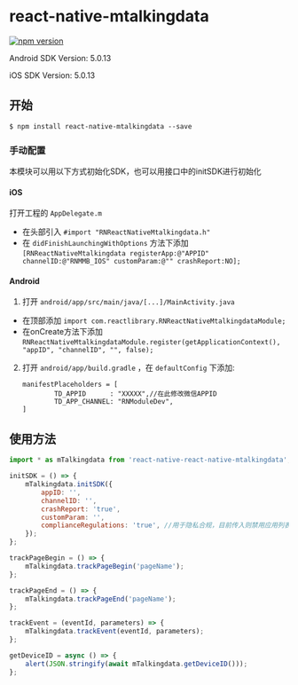 
# react-native-mtalkingdata

[![npm version](https://badge.fury.io/js/react-native-mtalkingdata.svg)](https://badge.fury.io/js/react-native-mtalkingdata)

Android SDK Version: 5.0.13

iOS SDK Version: 5.0.13

## 开始

`$ npm install react-native-mtalkingdata --save`


### 手动配置

本模块可以用以下方式初始化SDK，也可以用接口中的initSDK进行初始化

#### iOS

打开工程的 `AppDelegate.m`
  - 在头部引入 `#import "RNReactNativeMtalkingdata.h"`
  - 在 `didFinishLaunchingWithOptions` 方法下添加 `[RNReactNativeMtalkingdata registerApp:@"APPID" channelID:@"RNMMB_IOS" customParam:@"" crashReport:NO];`

#### Android

1. 打开 `android/app/src/main/java/[...]/MainActivity.java`
  - 在顶部添加 `import com.reactlibrary.RNReactNativeMtalkingdataModule;`
  - 在onCreate方法下添加 `RNReactNativeMtalkingdataModule.register(getApplicationContext(), "appID", "channelID", "", false);`
2. 打开 `android/app/build.gradle` ，在 `defaultConfig` 下添加:   
    ```
    manifestPlaceholders = [
            TD_APPID      : "XXXXX",//在此修改微信APPID
            TD_APP_CHANNEL: "RNModuleDev",
    ]
    ```


## 使用方法
```javascript
import * as mTalkingdata from 'react-native-react-native-mtalkingdata';

initSDK = () => {
    mTalkingdata.initSDK({
        appID: '',
        channelID: '',
        crashReport: 'true',
        customParam: '',
        complianceRegulations: 'true', //用于隐私合规，目前传入则禁用应用列表获取
    });
};

trackPageBegin = () => {
    mTalkingdata.trackPageBegin('pageName');
};

trackPageEnd = () => {
    mTalkingdata.trackPageEnd('pageName');
};

trackEvent = (eventId, parameters) => {
    mTalkingdata.trackEvent(eventId, parameters);
};

getDeviceID = async () => {
    alert(JSON.stringify(await mTalkingdata.getDeviceID()));
};
```
